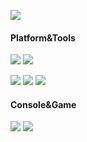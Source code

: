 [![](https://count.getloli.com/get/@gungim?theme=gelbooru)](https://count.getloli.com)

#### Platform&Tools
[![](https://img.shields.io/badge/Windows-10-2376bc?style=flat-square&logo=windows&logoColor=ffffff)](https://www.microsoft.com/windows/get-windows-10)
[![](https://img.shields.io/badge/IDE-Neovim-green?style=flat-square&logo=neovim&logoColor=ffffff)](https://neovim.io/)

[![](https://img.shields.io/badge/-React.js-111111?style=flat-square&logo=react&logoColor=61dafb)](https://reactjs.org/)
[![](https://img.shields.io/badge/-Node.js-43853d?style=flat-square&logo=node.js&logoColor=ffffff)](https://nodejs.org/)
[![](https://img.shields.io/badge/-tailwind%20css-1E293B?style=flat-square&logo=tailwind-css&logoColor=61dafb)](https://tailwindcss.com/)

#### Console&Game
![](https://img.shields.io/badge/-Nintendo%20Switch-e60012?style=flat-square&logo=nintendo%20switch&logoColor=ffffff)
[![](https://img.shields.io/badge/Steam-171a21?style=flat-square&logo=steam&logoColor=ffffff)](https://steamcommunity.com/id/isXiaoLin)
